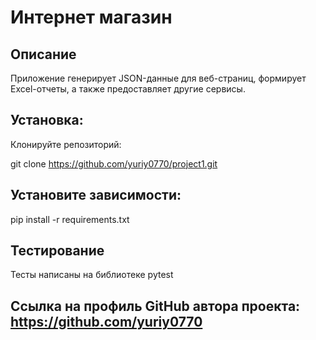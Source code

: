 # Интернет магазин

## Описание ##

Приложение генерирует JSON-данные для веб-страниц, формирует Excel-отчеты, а также предоставляет другие сервисы.

## Установка: ##

Клонируйте репозиторий:

git clone https://github.com/yuriy0770/project1.git

## Установите зависимости: ##

pip install -r requirements.txt

## Тестирование ##

Тесты написаны на библиотеке pytest

## Ссылка на профиль GitHub автора проекта: https://github.com/yuriy0770 ##

